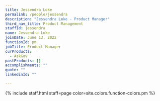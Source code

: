 ```yaml
---
title: Jessendra Loke
permalink: /people/jessendra
description: "Jessendra Loke - Product Manager"
third_nav_title: Product Management
staffId: jessendra
name: Jessendra Loke
joinDate: June 13, 2022
functionId: pm
jobTitle: Product Manager
curProducts:
  - AskGov
pastProducts: []
accomplishments: ""
quote: ""
linkedinId: ""

---
```


{% include staff.html staff=page color=site.colors.function-colors.pm %}

